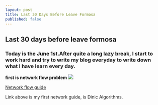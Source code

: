 ```yaml
---
layout: post
title: Last 30 Days Before Leave Formosa
published: false
---
```



## Last 30 days before leave formosa
### Today is the June 1st.After quite a long lazy break, I start to work hard and try to write my blog everyday to write down what I have learn every day.

**first is network flow problem**
![]({{site.baseurl}}/http://img1.imgtn.bdimg.com/it/u=2520671006,2051174757&fm=21&gp=0.jpg)

[Network flow guide](http://comzyh.com/blog/archives/568/)

Link above is my first network guide, is Dinic Algorithms.
